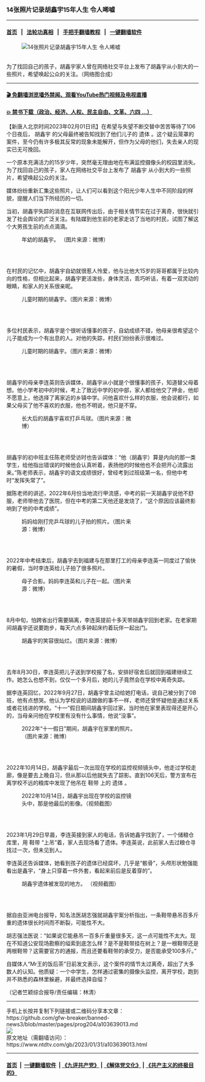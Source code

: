 ### 14张照片记录胡鑫宇15年人生 令人唏嘘
------------------------

#### [首页](https://github.com/gfw-breaker/banned-news3/blob/master/README.md) &nbsp;&nbsp;|&nbsp;&nbsp; [法轮功真相](https://github.com/begood0513/basic/blob/master/README.md)  &nbsp;&nbsp;|&nbsp;&nbsp; [手把手翻墙教程](https://github.com/gfw-breaker/guides/wiki)  &nbsp;&nbsp;|&nbsp;&nbsp; [一键翻墙软件](https://github.com/gfw-breaker/nogfw/blob/master/README.md)  



<div><div class="featured_image">
 <figure>
  <img alt="14张照片记录胡鑫宇15年人生 令人唏嘘" src="https://i.ntdtv.com/assets/uploads/2023/02/Unknown-800x450.jpeg"/>
 </figure><br/>
 <span class="caption">
  为了找回自己的孩子，胡鑫宇家人曾在网络社交平台上发布了胡鑫宇从小到大的一些照片，希望唤起公众的关注。（网络图合成）
 </span>
</div>
</div><hr/>

#### [ 🎬  免翻墙浏览墙外禁闻、观看YouTube热门视频及电视直播](https://github.com/gfw-breaker/HelloWorld)

#### [ 💥  禁书下载（政治、经济、人权、民主自由、文革、六四 ...）](https://github.com/gfw-breaker/books/blob/master/README.md)

<div><div class="post_content" itemprop="articleBody">
 <p>
  【新唐人北京时间2023年02月01日讯】在希望与失望不断交替中苦苦等待了106个日夜后，
  <ok href="https://www.ntdtv.com/gb/胡鑫宇.htm">
   胡鑫宇
  </ok>
  的父母最终被告知找到了他们儿子的
  <ok href="https://www.ntdtv.com/gb/遗体.htm">
   遗体
  </ok>
  。这个疑云笼罩的案件，至今仍有许多极其反常的现象未能解开，但作为父母的他们，失去亲人的现实已无可挽回。
 </p>
 <p>
  一个原本充满活力的15岁少年，突然毫无理由地在布满监控摄像头的校园里消失。为了找回自己的孩子，家人在网络社交平台上发布了
  <ok href="https://www.ntdtv.com/gb/胡鑫宇.htm">
   胡鑫宇
  </ok>
  从小到大的一些照片，希望唤起公众的关注。
 </p>
 <p>
  媒体纷纷重新汇集这些照片，让人们可以看到这个阳光少年人生中不同阶段的样貌，提醒人们当下所经历的一切。
 </p>
 <p>
  当初，胡鑫宇失踪的消息在互联网传出后，由于相关情节实在过于离奇，很快就引发了社会舆论的广泛关注。有陆媒到他生前的老家走访了当地的村民，试图了解这个大男孩生前的点点滴滴。
 </p>
 <figure class="wp-caption aligncenter" id="attachment_103639016" style="width: 300px">
  <img alt="" class="size-full wp-image-103639016" src="https://i.ntdtv.com/assets/uploads/2023/02/3b0c9900ad83ce8c112f4c4bb7697c52.jpg">
   <br/><figcaption class="wp-caption-text">
    年幼的胡鑫宇。 （图片来源：微博）
   </figcaption><br/>
  </img>
 </figure><br/>
 <p>
  在村民的记忆中，胡鑫宇自幼就很惹人怜爱，他与比他大15岁的哥哥都属于比较内向的性格，但相比起来，胡鑫宇更活泼些，身体灵活，乖巧听话，有着一双灵动的眼睛，和家人的关系很亲昵。
 </p>
 <figure class="wp-caption aligncenter" id="attachment_103639018" style="width: 300px">
  <img alt="" class="size-full wp-image-103639018" src="https://i.ntdtv.com/assets/uploads/2023/02/39d7604cda1ab4d9bd5689de2bf06e18.jpg">
   <br/><figcaption class="wp-caption-text">
    儿童时期的胡鑫宇。（图片来源：微博）
   </figcaption><br/>
  </img>
 </figure><br/>
 <p>
  多位村民表示，胡鑫宇是个很听话懂事的孩子，自幼成绩不错，他母亲很希望这个儿子能成为一个有出息的人。对他的失踪，村民们纷纷表示很难过。
 </p>
 <figure class="wp-caption aligncenter" id="attachment_103639022" style="width: 282px">
  <img alt="" class="size-full wp-image-103639022" src="https://i.ntdtv.com/assets/uploads/2023/02/59050f14c3945a573c3ccc6519c3d0b6.jpg"/>
  <br/><figcaption class="wp-caption-text">
   儿童时期的胡鑫宇。（图片来源：微博）
  </figcaption><br/>
 </figure><br/>
 <p>
  胡鑫宇的母亲李连英则告诉媒体，胡鑫宇从小就是个很懂事的孩子，知道替父母着想。他小学考初中的时候，考上了致远中学的初中部，家人都给他交了押金，他却不愿意上，他选择了离家近的乡镇中学。问他喜欢什么样的衣服，他会说都行，如果父母买了他不喜欢的衣服，他也不明说，他只是不穿。
 </p>
 <figure class="wp-caption aligncenter" id="attachment_103639025" style="width: 300px">
  <img alt="" class="size-full wp-image-103639025" src="https://i.ntdtv.com/assets/uploads/2023/02/7c044621e470d246e3dd7942829ef795.jpg"/>
  <br/><figcaption class="wp-caption-text">
   长大后的胡鑫宇喜欢打乒乓球。（图片来源：微博）
  </figcaption><br/>
 </figure><br/>
 <p>
  胡鑫宇的初中班主任陈老师受访时也告诉媒体：“他（胡鑫宇）算是内向的那一类学生，给他指出错误的时候他会认真听着，表扬他的时候他也不会把开心流露出来。”陈老师表示，胡鑫宇的语文成绩很好，曾经考到过班级第一名，但他中考时“发挥失常了”。
 </p>
 <p>
  据陈老师的讲述，2022年6月份当地流行甲流感，中考的前一天胡鑫宇说他不舒服，老师带他去了医院，但在中考的第二天他还是发烧了，“这个原因应该最终影响到了他的中考成绩”。
 </p>
 <figure class="wp-caption aligncenter" id="attachment_103639027" style="width: 300px">
  <img alt="" class="size-full wp-image-103639027" src="https://i.ntdtv.com/assets/uploads/2023/02/6a494c4028d3ba5664d2b7499b1fe856.jpg"/>
  <br/><figcaption class="wp-caption-text">
   妈妈给刚打完乒乓球的儿子拍的照片。（图片来源：微博）
  </figcaption><br/>
 </figure><br/>
 <p>
  2022年中考结束后，胡鑫宇去到福建与在那里打工的母亲李连英一同度过了愉快的暑假，当时李连英给儿子拍了很多照片。
 </p>
 <figure class="wp-caption aligncenter" id="attachment_103639028" style="width: 300px">
  <img alt="" class="size-full wp-image-103639028" src="https://i.ntdtv.com/assets/uploads/2023/02/65bcc5dda544ca630fae595e38eb2ca7.jpg"/>
  <br/><figcaption class="wp-caption-text">
   母子合影。妈妈李连英和儿子在一起。（图片来源：微博）
  </figcaption><br/>
 </figure><br/>
 <p>
  8月中旬，怕跨省出行需要隔离，李连英提前十多天带胡鑫宇回到老家。在老家期间胡鑫宇还说要跑步，每天六点多钟起床约着玩伴一起出门。
 </p>
 <figure class="wp-caption aligncenter" id="attachment_103639029" style="width: 300px">
  <img alt="" class="size-full wp-image-103639029" src="https://i.ntdtv.com/assets/uploads/2023/02/e858b4d02740cd772a745f7c8c9b2aa8.jpg"/>
  <br/><figcaption class="wp-caption-text">
   胡鑫宇的笑容很灿烂。（图片来源：微博）
  </figcaption><br/>
 </figure><br/>
 <p>
  去年8月30日，李连英把儿子送到学校报了名，安排好宿舍后就回到福建继续工作。她怎么也想不到，仅仅一个多月后，她的儿子竟然会在学校中离奇失踪。
 </p>
 <p>
  据李连英回忆，2022年9月27日，胡鑫宇曾主动给她打电话，说自己被分到了0B班，他有点想哭。他认为学校说的话跟做的事不一样，老师还曾怀疑他是通过关系或者花钱进的学校。“十一”假日期间胡鑫宇回过家，当时他在家里表现得还是开心的，当母亲问他在学校里有没有什么事情，他说“没事”。
 </p>
 <figure class="wp-caption aligncenter" id="attachment_103639030" style="width: 300px">
  <img alt="" class="size-full wp-image-103639030" src="https://i.ntdtv.com/assets/uploads/2023/02/9271cb11e05d3d0f3d32105f8245e6df.jpg"/>
  <br/><figcaption class="wp-caption-text">
   2022年“十一假日”期间，胡鑫宇在家里的照片。（图片来源：微博）
  </figcaption><br/>
 </figure><br/>
 <p>
  2022年10月14日，胡鑫宇最后一次出现在学校的监控视频镜头中，他走过学校走廊，像是要去上晚自习，但从那以后他就失去了踪影。直到106天后，警方宣布在离学校不远的粮库中发现了他吊在
  <ok href="https://www.ntdtv.com/gb/鞋带.htm">
   鞋带
  </ok>
  上的
  <ok href="https://www.ntdtv.com/gb/遗体.htm">
   遗体
  </ok>
  。
 </p>
 <figure class="wp-caption aligncenter" id="attachment_103639032" style="width: 300px">
  <img alt="" class="size-full wp-image-103639032" src="https://i.ntdtv.com/assets/uploads/2023/02/f55dcb5ec0e35774e7e7dae447c70e85.jpg"/>
  <br/><figcaption class="wp-caption-text">
   2022年10月14日，胡鑫宇出现在学校的监控镜头中，那是他最后的影像。（视频截图）
  </figcaption><br/>
 </figure><br/>
 <p>
  2023年1月29日早晨，李连英接到家人的电话，告诉她鑫宇找到了，一个储粮仓库里，用
  <ok href="https://www.ntdtv.com/gb/鞋带.htm">
   鞋带
  </ok>
  “上吊”着，家人去现场看了遗体。李连英说，此前家人去过粮仓寻找过一次，但未见到人。
 </p>
 <p>
  李连英还告诉媒体，她看到孩子的遗体已经腐坏，几乎是“骸骨”，头颅形状勉强能看出是鑫宇，“身上只穿着一件外套，看起来前后是反着穿的”。
 </p>
 <figure class="wp-caption aligncenter" id="attachment_103639034" style="width: 500px">
  <img alt="" class="size-full wp-image-103639034" src="https://i.ntdtv.com/assets/uploads/2023/02/2ae7fa513f7e9481aaf25a70042aadd0.jpg"/>
  <br/><figcaption class="wp-caption-text">
   胡鑫宇遗体被发现的地方。 （视频截图）
  </figcaption><br/>
 </figure><br/>
 <p>
  据自由亚洲电台报导，知名法医胡志强就胡鑫宇案分析指出，一条鞋带悬吊百多斤重的遗体很长时间而不断裂，可能性不大。
 </p>
 <p>
  胡志强法医说：“如果说它能悬吊一百多斤重量很多天，这一点可能性不太大。现在不知道公安现场勘察的缢索到底怎么样？是不是鞋带挂在树上？是一根鞋带还是两根鞋带？这需要官方的通报，而且还要看鞋带的承受力，是否能承受100多斤。”
 </p>
 <p>
  自媒体人“Mr王的饭后茶”日前发文表示，这个案件的情节太过离奇，超出了大多数人的认知。他质疑：一个中学生，怎样通过密集的摄像头监控，离开学校，跑到并不熟悉的森林里躲避，并最终选择自缢？
 </p>
 <p>
  （记者竺颖综合报导/责任编辑：林清）
 </p>
 <div class="single_ad">
 </div>
</div>
</div>
<hr/>
手机上长按并复制下列链接或二维码分享本文章：<br/>
https://github.com/gfw-breaker/banned-news3/blob/master/pages/prog204/a103639013.md <br/>
<a href='https://github.com/gfw-breaker/banned-news3/blob/master/pages/prog204/a103639013.md'><img src='https://github.com/gfw-breaker/banned-news3/blob/master/pages/prog204/a103639013.md.png'/></a> <br/>
原文地址（需翻墙访问）：https://www.ntdtv.com/gb/2023/01/31/a103639013.html


------------------------
#### [首页](https://github.com/gfw-breaker/banned-news3/blob/master/README.md) &nbsp;|&nbsp; [一键翻墙软件](https://github.com/gfw-breaker/nogfw/blob/master/README.md) &nbsp;| [《九评共产党》](https://github.com/gfw-breaker/9ping.md/blob/master/README.md#九评之一评共产党是什么) | [《解体党文化》](https://github.com/gfw-breaker/jtdwh.md/blob/master/README.md) | [《共产主义的终极目的》](https://github.com/gfw-breaker/gczydzjmd.md/blob/master/README.md)


<img src='http://gfw-breaker.win/banned-news3/pages/prog204/a103639013.md' width='0px' height='0px'/>
